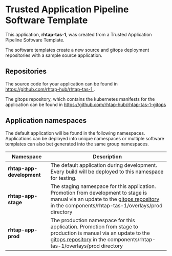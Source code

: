 # Trusted Application Pipeline Software Template

This application, **rhtap-tas-1**, was created from a Trusted Application Pipeline Software Template.

The software templates create a new source and gitops deployment repositories with a sample source application. 

## Repositories

The source code for your application can be found in [https://github.com/rhtap-hub/rhtap-tas-1 ](https://github.com/rhtap-hub/rhtap-tas-1 ).
 
The gitops repository, which contains the kubernetes manifests for the application can be found in 
[https://github.com/rhtap-hub/rhtap-tas-1-gitops ](https://github.com/rhtap-hub/rhtap-tas-1-gitops ) 

## Application namespaces 

The default application will be found in the following namespaces. Applications can be deployed into unique namespaces or multiple software templates can also bet generated into the same group namespaces.  

|  Namespace   |  Description   |  
| -------- | -------- |   
| **rhtap-app-development** | The default application during development. Every build will be deployed to this namespace for testing. | 
| **rhtap-app-stage** | The staging namespace for this application. Promotion from development to stage is manual via an update to the [gitops repository](https://github.com/rhtap-hub/rhtap-tas-1-gitops ) in the components/rhtap-tas-1/overlays/prod directory |  
| **rhtap-app-prod** | The production namespace for this application. Promotion from stage to production is manual via an update to the [gitops repository](https://github.com/rhtap-hub/rhtap-tas-1-gitops ) in the components/rhtap-tas-1/overlays/prod directory | 